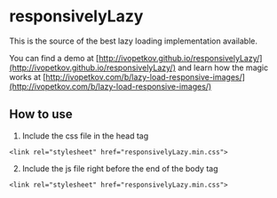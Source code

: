 # responsivelyLazy

This is the source of the best lazy loading implementation available.

You can find a demo at [http://ivopetkov.github.io/responsivelyLazy/](http://ivopetkov.github.io/responsivelyLazy/) and learn how the magic works at [http://ivopetkov.com/b/lazy-load-responsive-images/](http://ivopetkov.com/b/lazy-load-responsive-images/)

## How to use

1. Include the css file in the head tag
```
<link rel="stylesheet" href="responsivelyLazy.min.css">
```

2. Include the js file right before the end of the body tag 
```
<link rel="stylesheet" href="responsivelyLazy.min.css">
```